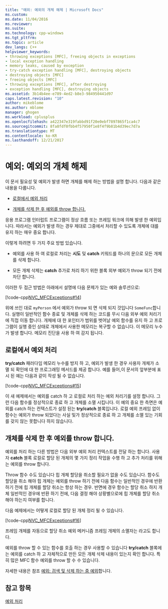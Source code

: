 ```yaml
---
title: "예외: 예외의 개체 해제 | Microsoft Docs"
ms.custom: 
ms.date: 11/04/2016
ms.reviewer: 
ms.suite: 
ms.technology: cpp-windows
ms.tgt_pltfrm: 
ms.topic: article
dev_langs: C++
helpviewer_keywords:
- throwing exceptions [MFC], freeing objects in exceptions
- local exception handling
- memory leaks, caused by exception
- try-catch exception handling [MFC], destroying objects
- destroying objects [MFC]
- freeing objects [MFC]
- throwing exceptions [MFC], after destroying
- exception handling [MFC], destroying objects
ms.assetid: 3b14b4ee-e789-4ed2-b8e3-984950441d97
caps.latest.revision: "10"
author: mikeblome
ms.author: mblome
manager: ghogen
ms.workload: cplusplus
ms.openlocfilehash: a422347e319fabbd91f20e0ebf7897865f1ca4c7
ms.sourcegitcommit: 8fa8fdf0fbb4f57950f1e8f4f9b81b4d39ec7d7a
ms.translationtype: MT
ms.contentlocale: ko-KR
ms.lasthandoff: 12/21/2017
---
```

# <a name="exceptions-freeing-objects-in-exceptions"></a>예외: 예외의 개체 해제
이 문서 필요성 및 예외가 발생 하면 개체를 해제 하는 방법을 설명 합니다. 다음과 같은 내용을 다룹니다.  
  
-   [로컬에서 예외 처리](#_core_handling_the_exception_locally)  
  
-   [개체를 삭제 한 후 예외를 throw 합니다.](#_core_throwing_exceptions_after_destroying_objects)  
  
 응용 프로그램 인터럽트 프로그램이 정상 흐름 또는 프레임 워크에 의해 발생 한 예외입니다. 따라서는 예외가 발생 하는 경우 제대로 그중에서 처리할 수 있도록 개체에 대를 유지 하는 매우 중요 합니다.  
  
 이렇게 하려면 두 가지 주요 방법 있습니다.  
  
-   예외를 사용 하 여 로컬로 처리는 **시도** 및 **catch** 키워드를 하나의 문으로 모든 개체를 삭제 합니다.  
  
-   모든 개체 삭제는 **catch** 추가로 처리 하기 위한 블록 외부 예외가 throw 되기 전에 차단 합니다.  
  
 이러한 두 접근 방법은 아래에서 설명에 다음 문제가 있는 예와 솔루션으로:  
  
 [!code-cpp[NVC_MFCExceptions#14](../mfc/codesnippet/cpp/exceptions-freeing-objects-in-exceptions_1.cpp)]  
  
 위에 쓰인 대로 `myPerson` 에서 예외가 throw 되 면 삭제 되지 것입니다 `SomeFunc`합니다. 실행이 일반적인 함수 종료 및 개체를 삭제 하는 코드를 무시 다음 외부 예외 처리기에 직접 이동 합니다. 개체에 대 한 포인터가 범위를 벗어날 예외 함수를 유지 하 고 프로그램이 실행 중인 상태로 개체에서 사용한 메모리는 복구할 수 없습니다. 이 메모리 누수가 발생 합니다. 메모리 진단을 사용 하 여 감지 됩니다.  
  
##  <a name="_core_handling_the_exception_locally"></a>로컬에서 예외 처리  
 **try/catch** 패러다임 메모리 누수를 방지 하 고, 예외가 발생 한 경우 사용자 개체가 소멸 되 확인에 대 한 프로그래밍 메서드를 제공 합니다. 예를 들어,이 문서의 앞부분에 표시 된 예는 다음과 같이 작성 될 수 없습니다.  
  
 [!code-cpp[NVC_MFCExceptions#15](../mfc/codesnippet/cpp/exceptions-freeing-objects-in-exceptions_2.cpp)]  
  
 이 새 예제에서는 예외를 catch 하 고 로컬로 처리 하는 예외 처리기를 설정 합니다. 그런 다음 함수를 정상적으로 종료 하 고 개체를 소멸 시킵니다. 이 예의 중요 한 측면은 예외를 catch 하는 컨텍스트가 설정 된는 **try/catch** 블록입니다. 로컬 예외 프레임 없이 함수는 예외가 throw 되었다는 사실 및가 정상적으로 종료 하 고 개체를 소멸 있는 기회를 갖지 않는 못합니다 하지 않습니다.  
  
##  <a name="_core_throwing_exceptions_after_destroying_objects"></a>개체를 삭제 한 후 예외를 throw 합니다.  
 예외를 처리 하는 다른 방법은 다음 외부 예외 처리 컨텍스트를 전달 하는 합니다. 사용자 **catch** 블록 로컬로 할당 된 개체의 몇 가지 정리 작업을 수행 하 고 추가 처리를 위해는 예외를 throw 합니다.  
  
 Throw 함수 수도 있습니다 힙 개체 할당을 취소할 필요가 없을 수도 있습니다. 함수도 할당을 취소 해야 힙 개체는 예외를 throw 하기 전에 다음 함수는 일반적인 경우에 반환 하기 전에 힙 개체를 할당 취소는 항상 하는 경우. 반면에 경우 함수는 할당 취소 하지 개체 일반적인 경우에 반환 하기 전에, 다음 결정 해야 상황별으로에 힙 개체를 할당 취소 해야 하는지 여부를 합니다.  
  
 다음 예제에서는 어떻게 로컬로 할당 된 개체 정리 될 수 있습니다.  
  
 [!code-cpp[NVC_MFCExceptions#16](../mfc/codesnippet/cpp/exceptions-freeing-objects-in-exceptions_3.cpp)]  
  
 프레임 개체를 자동으로 할당 취소 예외 메커니즘 프레임 개체의 소멸자는 라고도 합니다.  
  
 예외를 throw 할 수 있는 함수를 호출 하는 경우 사용할 수 있습니다 **try/catch** 블록에는 예외를 catch 하 고 자체적으로 만든 모든 개체 삭제 내용이 있는지 확인 합니다. 특히 많은 MFC 함수 예외를 throw 할 수 수 있습니다.  
  
 자세한 내용은 참조 [예외: 검색 및 삭제 하는 중 예외](../mfc/exceptions-catching-and-deleting-exceptions.md)합니다.  
  
## <a name="see-also"></a>참고 항목  
 [예외 처리](../mfc/exception-handling-in-mfc.md)

